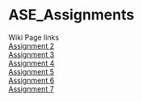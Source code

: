 # ASE_Assignments

Wiki Page links<br>
<a href="https://github.com/Chaitanyaperavali/ASE_Assignments/wiki/Assignment-2:-Weather-and-directions-application">Assignment 2</a>
<br>
<a href="https://github.com/Chaitanyaperavali/ASE_Assignments/wiki/Assignment-2:-Weather-and-directions-application">Assignment 3</a>
<br>
<a href="https://github.com/Chaitanyaperavali/ASE_Assignments/wiki/Assignment-4:-Text-to-Speech-Android-application">Assignment 4</a>
<br>
<a href="https://github.com/Chaitanyaperavali/ASE_Assignments/wiki/Assignment-5:-Geo-Location-and-Camera-Application">Assignment 5</a>
<br>
<a href="https://github.com/Chaitanyaperavali/ASE_Assignments/wiki/Assignment-6:-Google-VR-video-player-with-spatial-audio-feature-and-Smartwatch-application">Assignment 6</a>
<br>
<a href="https://github.com/Chaitanyaperavali/ASE_Assignments/wiki/Assignment-7:-Hybrid-application-using-ionic-framework">Assignment 7</a>

